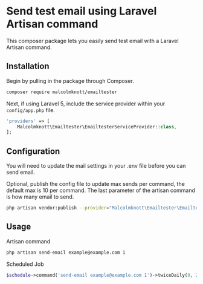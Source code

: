 # Send test email using Laravel Artisan command

This composer package lets you easily send test email with a Laravel Artisan command.

## Installation

Begin by pulling in the package through Composer.

```bash
composer require malcolmknott/emailtester
```

Next, if using Laravel 5, include the service provider within your `config/app.php` file.

```php
'providers' => [
    Malcolmknott\Emailtester\EmailtesterServiceProvider::class,
];
```

## Configuration

You will need to update the mail settings in your .env file before you can send email.

Optional, publish the config file to update max sends per command, the default max is 10 per command.
The last parameter of the artisan command is how many email to send.

```bash
php artisan vendor:publish --provider="Malcolmknott\Emailtester\EmailtesterServiceProvider" --tag="config"
```

## Usage

Artisan command

```bash
php artisan send-email example@example.com 1
```

Scheduled Job

```php
$schedule->command('send-email example@example.com 1')->twiceDaily(9, 21);
```
